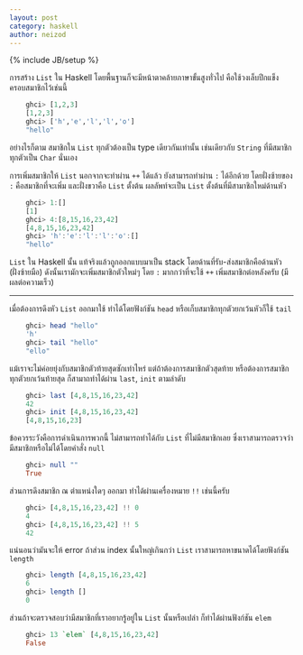 ```yaml
---
layout: post
category: haskell
author: neizod
---
```

{% include JB/setup %}

การสร้าง `List` ใน Haskell โดยพื้นฐานก็จะมีหน้าตาคล้ายภาษาขั้นสูงทั่วไป คือใช้วงเล็บปีกแข็งครอบสมาชิกไว้เช่นนี้

```haskell
    ghci> [1,2,3]
    [1,2,3]
    ghci> ['h','e','l','l','o']
    "hello"
```

อย่างไรก็ตาม สมาชิกใน `List` ทุกตัวต้องเป็น type เดียวกันเท่านั้น เช่นเดียวกับ `String` ที่มีสมาชิกทุกตัวเป็น `Char` นั่นเอง

การเพิ่มสมาชิกให้ `List` นอกจากจะทำผ่าน `++` ได้แล้ว ยังสามารถทำผ่าน `:` ได้อีกด้วย โดยฝั่งซ้ายของ `:` คือสมาชิกที่จะเพิ่ม และฝั่งขวาคือ `List` ตั้งต้น ผลลัพท์จะเป็น `List` ตั้งต้นที่มีสามาชิกใหม่ด้านหัว

```haskell
    ghci> 1:[]
    [1]
    ghci> 4:[8,15,16,23,42]
    [4,8,15,16,23,42]
    ghci> 'h':'e':'l':'l':'o':[]
    "hello"
```

`List` ใน Haskell นั้น แท้จริงแล้วถูกออกแบบมาเป็น stack โดยด้านที่รับ-ส่งสมาชิกคือด้านหัว (ฝั่งซ้ายมือ) ดังนั้นเรามักจะเพิ่มสมาชิกตัวใหม่ๆ โดย `:` มากกว่าที่จะใช้ `++` เพิ่มสมาชิกต่อหลังครับ (มีผลต่อความเร็ว)

---

เมื่อต้องการดึงหัว `List` ออกมาใช้ ทำได้โดยฟังก์ชัน `head` หรือเก็บสมาชิกทุกตัวยกเว้นหัวก็ใช้ `tail`

```haskell
    ghci> head "hello"
    'h'
    ghci> tail "hello"
    "ello"
```

แม้เราจะไม่ค่อยยุ่งกับสมาชิกตัวท้ายสุดซักเท่าไหร่ แต่ถ้าต้องการสมาชิกตัวสุดท้าย หรือต้องการสมาชิกทุกตัวยกเว้นท้ายสุด ก็สามาถทำได้ผ่าน `last`, `init` ตามลำดับ

```haskell
    ghci> last [4,8,15,16,23,42]
    42
    ghci> init [4,8,15,16,23,42]
    [4,8,15,16,23]
```

ข้อควรระวังคือการดำเนินการพวกนี้ ไม่สามารถทำได้กับ `List` ที่ไม่มีสมาชิกเลย ซึ่งเราสามารถตรวจว่ามีสมาชิกหรือไม่ได้โดยคำสั่ง `null`

```haskell
    ghci> null ""
    True
```

ส่วนการดึงสมาชิก ณ ตำแหน่งใดๆ ออกมา ทำได้ผ่านเครื่องหมาย `!!` เช่นนี้ครับ

```haskell
    ghci> [4,8,15,16,23,42] !! 0
    4
    ghci> [4,8,15,16,23,42] !! 5
    42
```

แน่นอนว่ามันจะให้ error ถ้าส่วน index นั้นใหญ่เกินกว่า `List` เราสามารถหาขนาดได้โดยฟังก์ชัน `length`

```haskell
    ghci> length [4,8,15,16,23,42]
    6
    ghci> length []
    0
```

ส่วนถ้าจะตรวจสอบว่ามีสมาชิกที่เราอยากรู้อยู่ใน `List` นั้นหรือเปล่า ก็ทำได้ผ่านฟังก์ชัน `elem`

```haskell
    ghci> 13 `elem` [4,8,15,16,23,42]
    False
```
